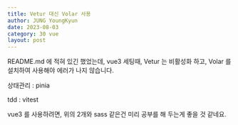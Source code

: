 ```yaml
---
title: Vetur 대신 Volar 사용
author: JUNG YoungKyun
date: 2023-08-03
category: 30 vue
layout: post
---
```


README.md 에 적혀 있긴 했었는데, vue3 세팅때, Vetur 는 비활성화 하고, Volar 를 설치하여 사용해야 에러가 나지 않습니다.

상태관리 : pinia

tdd : vitest

vue3 를 사용하려면, 위의 2개와 sass 같은건 미리 공부를 해 두는게 좋을 것 같네요.

